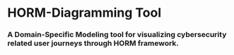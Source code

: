 # HORM-Diagramming Tool
### A Domain-Specific Modeling tool for visualizing cybersecurity related user journeys through HORM framework.
